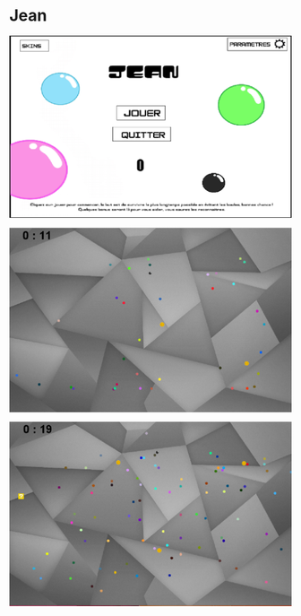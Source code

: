 # Jean

![image](https://github.com/sepios87/Jean/blob/master/illustrationsGit/1.PNG)

![image](https://github.com/sepios87/Jean/blob/master/illustrationsGit/2.PNG)

![image](https://github.com/sepios87/Jean/blob/master/illustrationsGit/3.PNG)

